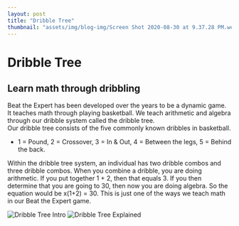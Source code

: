 ```yaml
---
layout: post
title: "Dribble Tree"
thumbnail: "assets/img/blog-img/Screen Shot 2020-08-30 at 9.37.28 PM.webp"
---
```


# Dribble Tree

## Learn math through dribbling

Beat the Expert has been developed over the years to be a dynamic game.  It teaches math through playing basketball.  We teach arithmetic and algebra through our dribble system called the dribble tree.  
Our dribble tree consists of the five commonly known dribbles in basketball.  

- 1 = Pound, 2 = Crossover, 3 = In & Out, 4 = Between the legs, 5 = Behind the back.  

Within the dribble tree system, an individual has two dribble combos and three dribble combos.  When you combine a dribble, you are doing arithmetic.  If you put together 
1 + 2, then that equals 3.  If you then determine that you are going to 30, then now you are doing algebra.  So the equation would be x(1+2) = 30.  This is just one of the ways we teach math in our Beat the Expert game.

![Dribble Tree Intro]({{site.url}}{{site.baseurl}}/assets/img/blog-img/Screen%20Shot%202020-08-30%20at%209.37.28%20PM.webp?raw=true)
![Dribble Tree Explained]({{site.url}}{{site.baseurl}}/assets/img/blog-img/Screen%20Shot%202020-08-30%20at%209.37.09%20PM.webp?raw=true)
